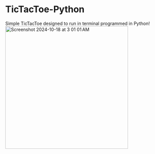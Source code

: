 # TicTacToe-Python
Simple TicTacToe designed to run in terminal programmed in Python!    
<img width="386" alt="Screenshot 2024-10-18 at 3 01 01 AM" src="https://github.com/user-attachments/assets/cd1ecfc0-95d0-4fd1-8109-cb3dbd4cf2a8">
